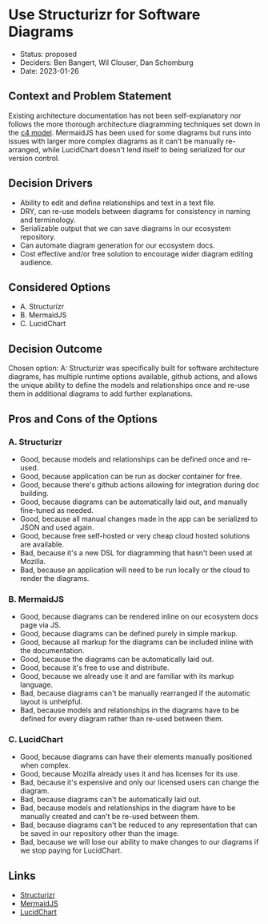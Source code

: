 # Use Structurizr for Software Diagrams

- Status: proposed
- Deciders: Ben Bangert, Wil Clouser, Dan Schomburg
- Date: 2023-01-26

## Context and Problem Statement

Existing architecture documentation has not been self-explanatory nor follows the more thorough architecture diagramming techniques set down in the [c4 model](c4model.com). MermaidJS has been used for some diagrams but runs into issues with larger more complex diagrams as it can't be manually re-arranged, while LucidChart doesn't lend itself to being serialized for our version control.

## Decision Drivers

- Ability to edit and define relationships and text in a text file.
- DRY, can re-use models between diagrams for consistency in naming and terminology.
- Serializable output that we can save diagrams in our ecosystem repository.
- Can automate diagram generation for our ecosystem docs.
- Cost effective and/or free solution to encourage wider diagram editing audience.

## Considered Options

- A. Structurizr
- B. MermaidJS
- C. LucidChart

## Decision Outcome

Chosen option: A: Structurizr was specifically built for software architecture diagrams, has multiple runtime options available, github actions, and allows the unique ability to define the models and relationships once and re-use them in additional diagrams to add further explanations.

## Pros and Cons of the Options

### A. Structurizr

- Good, because models and relationships can be defined once and re-used.
- Good, because application can be run as docker container for free.
- Good, because there's github actions allowing for integration during doc building.
- Good, because diagrams can be automatically laid out, and manually fine-tuned as needed.
- Good, because all manual changes made in the app can be serialized to JSON and used again.
- Good, because free self-hosted or very cheap cloud hosted solutions are available.
- Bad, because it's a new DSL for diagramming that hasn't been used at Mozilla.
- Bad, because an application will need to be run locally or the cloud to render the diagrams.

### B. MermaidJS

- Good, because diagrams can be rendered inline on our ecosystem docs page via JS.
- Good, because diagrams can be defined purely in simple markup.
- Good, because all markup for the diagrams can be included inline with the documentation.
- Good, because the diagrams can be automatically laid out.
- Good, because it's free to use and distribute.
- Good, because we already use it and are familiar with its markup language.
- Bad, because diagrams can't be manually rearranged if the automatic layout is unhelpful.
- Bad, because models and relationships in the diagrams have to be defined for every diagram rather than re-used between them.

### C. LucidChart

- Good, because diagrams can have their elements manually positioned when complex.
- Good, because Mozilla already uses it and has licenses for its use.
- Bad, because it's expensive and only our licensed users can change the diagram.
- Bad, because diagrams can't be automatically laid out.
- Bad, because models and relationships in the diagram have to be manually created and can't be re-used between them.
- Bad, because diagrams can't be reduced to any representation that can be saved in our repository other than the image.
- Bad, because we will lose our ability to make changes to our diagrams if we stop paying for LucidChart.

## Links

- [Structurizr](https://structurizr.com/)
- [MermaidJS](https://mermaid.js.org/)
- [LucidChart](https://www.lucidchart.com/)
